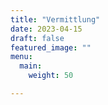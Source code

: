 ```yaml
---
title: "Vermittlung"
date: 2023-04-15
draft: false
featured_image: ""
menu:
  main:
    weight: 50

---
```

